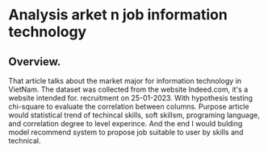 # Analysis arket n job information technology
## Overview.
<p>That article talks about the market major for information technology in VietNam. The dataset was collected from the website Indeed.com, it's a website intended for. recruitment on 25-01-2023. With hypothesis testing chi-square to evaluate the correlation between columns. Purpose article would statistical trend of techincal skills, soft skillsm, programing language, and correlation degree to level experince. And the end I would bulding model recommend system to propose job suitable to user by skills and technical.</p>
